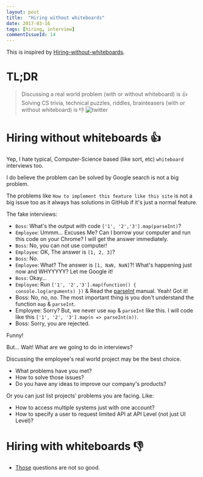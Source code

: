 ```yaml
---
layout: post
title:  "Hiring without whiteboards"
date: 2017-03-16
tags: [hiring, interview]
commentIssueId: 14
---
```


This is inspired by [Hiring-without-whiteboards](https://github.com/poteto/hiring-without-whiteboards).

# TL;DR
> Discussing a real world problem (with or without whiteboard) is 👍 <br>
Solving CS trivia, technical puzzles, riddles, brainteasers (with or without whiteboard) is 👎
![twitter](https://camo.githubusercontent.com/b572721913dce55c9d2bfa0275201c2101dba4e5/68747470733a2f2f692e696d6775722e636f6d2f784a56366346342e706e67)

# Hiring without whiteboards 👍
Yep, I hate typical, Computer-Science based (like sort, etc) `whiteboard` interviews too.

I do believe the problem can be solved by Google search is not a big problem.

The problems like `How to implement this feature like this site` is not a big issue too as it always has solutions in GitHub if it's just a normal feature.

The fake interviews:
* `Boss`: What's the output with code `['1', '2','3'].map(parseInt)`?
* `Employee`: Ummm... Excuses Me? Can I borrow your computer and run this code on your Chrome? I will get the answer immediately.
* `Boss`: No, you can not use computer!
* `Employee`: OK, The answer is `[1, 2, 3]`?
* `Boss`: No.
* `Employee`: What? The answer is `[1, NaN, NaN]`?! What's happening just now and WHYYYYY? Let me Google it!
* `Boss`: Okay...
* `Employee`: Run `['1', '2','3'].map(function() { console.log(arguments) })` & Read the [parseInt](https://developer.mozilla.org/en-US/docs/Web/JavaScript/Reference/Global_Objects/parseInt) manual. Yeah! Got it!
* Boss: No, no, no. The most important thing is you don't understand the function `map` & `parseInt`.
* Employee: Sorry? But, we never use `map` & `parseInt` like this. I will code  like this `['1', '2', '3'].map(n => parseInt(n))`.
* Boss: Sorry, you are rejected.

Funny!

But... Wait! What are we going to do in interviews?

Discussing the employee's real world project may be the best choice.
* What problems have you met?
* How to solve those issues?
* Do you have any ideas to improve our company's products?

Or you can just list projects' problems you are facing. Like:
* How to access multiple systems just with one account?
* How to specify a user to request limited API at API Level (not just UI Level)?

# Hiring with whiteboards 👎
* [Those](http://blog.poetries.top/2017/03/12/front-end-interview-summary/) questions are not so good.
